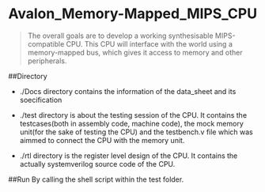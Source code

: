 # Avalon_Memory-Mapped_MIPS_CPU
>The overall goals are to develop a working synthesisable MIPS-compatible CPU. This CPU will interface with the world using a memory-mapped bus, which gives it access to memory and other peripherals.

##Directory

* ./Docs directory contains the information of the data_sheet and its soecification

* ./test directory is about the testing session of the CPU. It contains the testcases(both in assembly code, machine code), the mock memory unit(for the sake of testing the CPU) and the testbench.v file which was aimmed to connect the CPU with the memory unit.

* ./rtl directory is the register level design of the CPU. It contains the actually systemverilog source code of the CPU.


##Run
By calling the shell script within the test folder.




